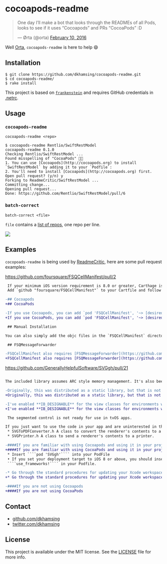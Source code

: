 # cocoapods-readme

<blockquote class="twitter-tweet" data-lang="en"><p lang="en" dir="ltr">One day I’ll make a bot that looks through the READMEs of all Pods, looks to see if it uses “Cocoapods” and PRs “CocoaPods” :D</p>&mdash; Ørta (@orta) <a href="https://twitter.com/orta/status/697374357975388160">February 10, 2016</a></blockquote>
<script async src="//platform.twitter.com/widgets.js" charset="utf-8"></script>

Well [Orta](https://github.com/orta), `cocoapods-readme` is here to help :smile:

## Installation

```shell
$ git clone https://github.com/dkhamsing/cocoapods-readme.git
$ cd cocoapods-readme/
$ rake install
```

This project is based on [`frankenstein`](https://github.com/dkhamsing/frankenstein) and requires GitHub credentials in [.netrc](https://github.com/octokit/octokit.rb#using-a-netrc-file).

## Usage

### `cocoapods-readme`

```shell
cocoapods-readme <repo>
```

```
$ cocoapods-readme Rentlio/SwiftRestModel
cocoapods-readme 0.1.0
Checking Rentlio/SwiftRestModel ...
Found misspelling of "CocoaPods" 🔴🤓
1. You can use [Cocoapods](http://cocoapods.org) to install `SwiftRestModel` by adding it to your `Podfile`:
2. You'll need to install [Cocoapods](http://cocoapods.org) first.
Open pull request? (y/n) y
Forking to ReadmeCritic/SwiftRestModel ...
Committing change...
Opening pull request...
Done: https://github.com/Rentlio/SwiftRestModel/pull/6
```

### `batch-correct`

```shell
batch-correct <file>
```

`file` contains a [list of repos](https://github.com/dkhamsing/all_specs_repos), one repo per line.

![](assets/batch-correct-demo.gif)

## Examples

`cocopoads-readme` is being used by [ReadmeCritic](https://github.com/issues?utf8=✓&q=cocoapods+author%3AReadmeCritic), here are some pull request examples:

https://github.com/foursquare/FSQCellManifest/pull/2

```diff
 If your minimum iOS version requirement is 8.0 or greater, Carthage is the recommended way to integrate FSQCellManifest with your app.
 Add `github "foursquare/FSQCellManifest"` to your Cartfile and follow the instructions from [Carthage's README](https://github.com/Carthage/Carthage) for adding Carthage-built frameworks to your project.

-## Cocoapods
+## CocoaPods

-If you use Cocoapods, you can add `pod 'FSQCellManifest', '~> [desired version here]'` to your Podfile. Further instructions on setting up and using Cocoapods can be found on [their website](https://cocoapods.org)
+If you use CocoaPods, you can add `pod 'FSQCellManifest', '~> [desired version here]'` to your Podfile. Further instructions on setting up and using CocoaPods can be found on [their website](https://cocoapods.org)

 ## Manual Installation

You can also simply add the objc files in the `FSQCellManifest` directoryto your

 ## FSQMessageForwarder

-FSQCellManifest also requires [FSQMessageForwarder](https://github.com/foursquare/FSQMessageForwarder) to work. If you are using Carthage or Cocoapods, this should be taken care of for you automatically. Otherwise you will need to manually add that repo to your project as well (e.g. via git submodules or manually copying the files into your repo).
+FSQCellManifest also requires [FSQMessageForwarder](https://github.com/foursquare/FSQMessageForwarder) to work. If you are using Carthage or CocoaPods, this should be taken care of for you automatically. Otherwise you will need to manually add that repo to your project as well (e.g. via git submodules or manually copying the files into your repo).
```

https://github.com/GenerallyHelpfulSoftware/SVGgh/pull/21

```diff

The included library assumes ARC style memory management. It's also been arbitrarily set to support iOS 7 and up. I've moved to using newer code annotations such as *nullable* so it requires a recent version of Xcode to compile. Supports both traditional and module based framework includes.

-Originally, this was distributed as a static library, but that is not a modern way to use it. So the enclosed project will build a framework, and most developers will probably find the use of **Cocoapods** more enjoyable. Requires Cocoapods 0.39 or above.
+Originally, this was distributed as a static library, but that is not a modern way to use it. So the enclosed project will build a framework, and most developers will probably find the use of **CocoaPods** more enjoyable. Requires CocoaPods 0.39 or above.

-I've enabled **IB_DESIGNABLE** for the view classes for environments with a minimum OS version of iOS 8 and above. This will allow artwork and widgets to be visible in Interface Builder. Cocoapods users should put ````use_frameworks!```` in their Podfile.
+I've enabled **IB_DESIGNABLE** for the view classes for environments with a minimum OS version of iOS 8 and above. This will allow artwork and widgets to be visible in Interface Builder. CocoaPods users should put ````use_frameworks!```` in their Podfile.

 The segmented control is not ready for use in tvOS apps.

If you just want to use the code in your app and are uninterested in the underly
 * SVGToPDFConverter.h A class to convert the renderer's contents to a PDF.
 * SVGPrinter.h A class to send a renderer's contents to a printer.

-####If you are familiar with using Cocoapods and using it in your project
+####If you are familiar with using CocoaPods and using it in your project
 * Insert ````pod 'SVGgh'```` into your PodFile
 • If you set your deployment target to iOS 8 or above, you should insert
 ````use_frameworks!```` in your Podfile.

-* Go through the standard procedures for updating your Xcode workspace via Cocoapods. ````pod update````, ````pod install````, etc.
+* Go through the standard procedures for updating your Xcode workspace via CocoaPods. ````pod update````, ````pod install````, etc.

-####If you are not using Cocoapods
+####If you are not using CocoaPods
```

## Contact

- [github.com/dkhamsing](https://github.com/dkhamsing)
- [twitter.com/dkhamsing](https://twitter.com/dkhamsing)

## License

This project is available under the MIT license. See the [LICENSE](LICENSE) file for more info.
